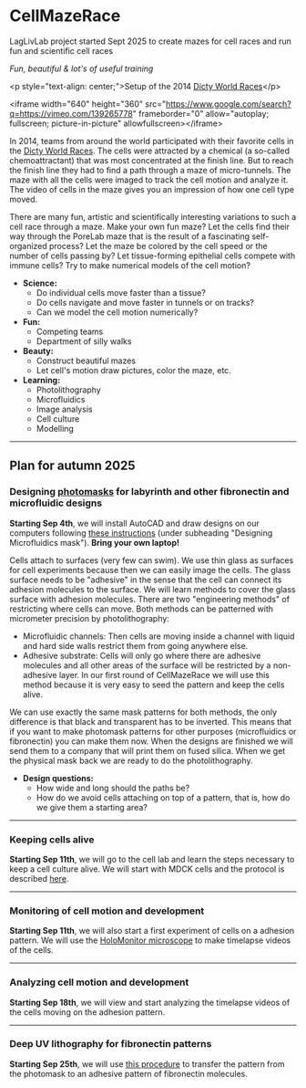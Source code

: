# CellMazeRace
LagLivLab project started Sept 2025 to create mazes for cell races and run fun and scientific cell races


*Fun, beautiful & lot's of useful training*

\<p style="text-align: center;"\>Setup of the 2014 [Dicty World Races](https://journals.plos.org/plosone/article?id=10.1371/journal.pone.0154491)\</p\>

\<iframe width="640" height="360" src="https://www.google.com/search?q=https://vimeo.com/139265778" frameborder="0" allow="autoplay; fullscreen; picture-in-picture" allowfullscreen\>\</iframe\>

In 2014, teams from around the world participated with their favorite cells in the [Dicty World Races](https://journals.plos.org/plosone/article?id=10.1371/journal.pone.0154491). The cells were attracted by a chemical (a so-called chemoattractant) that was most concentrated at the finish line. But to reach the finish line they had to find a path through a maze of micro-tunnels. The maze with all the cells were imaged to track the cell motion and analyze it. The video of cells in the maze gives you an impression of how one cell type moved.

There are many fun, artistic and scientifically interesting variations to such a cell race through a maze. Make your own fun maze? Let the cells find their way through the PoreLab maze that is the result of a fascinating self-organized process? Let the maze be colored by the cell speed or the number of cells passing by? Let tissue-forming epithelial cells compete with immune cells? Try to make numerical models of the cell motion?

  * **Science:**
      * Do individual cells move faster than a tissue?
      * Do cells navigate and move faster in tunnels or on tracks?
      * Can we model the cell motion numerically?
  * **Fun:**
      * Competing teams
      * Department of silly walks
  * **Beauty:**
      * Construct beautiful mazes
      * Let cell's motion draw pictures, color the maze, etc.
  * **Learning:**
      * Photolithography
      * Microfluidics
      * Image analysis
      * Cell culture
      * Modelling

-----

## Plan for autumn 2025

### Designing [photomasks](https://en.wikipedia.org/wiki/Photomask) for labyrinth and other fibronectin and microfluidic designs

**Starting Sep 4th**, we will install AutoCAD and draw designs on our computers following [these instructions](https://www.mn.uio.no/english/studies/laglivlab/projects/microfluidic/procedures/) (under subheading "Designing Microfluidics mask"). **Bring your own laptop\!**

Cells attach to surfaces (very few can swim). We use thin glass as surfaces for cell experiments because then we can easily image the cells. The glass surface needs to be "adhesive" in the sense that the cell can connect its adhesion molecules to the surface. We will learn methods to cover the glass surface with adhesion molecules. There are two "engineering methods" of restricting where cells can move. Both methods can be patterned with micrometer precision by photolithography:

  * Microfluidic channels: Then cells are moving inside a channel with liquid and hard side walls restrict them from going anywhere else.
  * Adhesive substrate: Cells will only go where there are adhesive molecules and all other areas of the surface will be restricted by a non-adhesive layer. In our first round of CellMazeRace we will use this method because it is very easy to seed the pattern and keep the cells alive.

We can use exactly the same mask patterns for both methods, the only difference is that black and transparent has to be inverted. This means that if you want to make photomask patterns for other purposes (microfluidics or fibronectin) you can make them now. When the designs are finished we will send them to a company that will print them on fused silica. When we get the physical mask back we are ready to do the photolithography.

  * **Design questions:**
      * How wide and long should the paths be?
      * How do we avoid cells attaching on top of a pattern, that is, how do we give them a starting area?

-----

### Keeping cells alive

**Starting Sep 11th**, we will go to the cell lab and learn the steps necessary to keep a cell culture alive. We will start with MDCK cells and the protocol is described [here](https://www.mn.uio.no/english/studies/laglivlab/procedures/cell-lab-431/mdck-cells/).

-----

### Monitoring of cell motion and development

**Starting Sep 11th**, we will also start a first experiment of cells on a adhesion pattern. We will use the [HoloMonitor microscope](https://phiab.com/holomonitor/) to make timelapse videos of the cells.

-----

### Analyzing cell motion and development

**Starting Sep 18th**, we will view and start analyzing the timelapse videos of the cells moving on the adhesion pattern.

-----

### Deep UV lithography for fibronectin patterns

**Starting Sep 25th**, we will use [this procedure](https://www.mn.uio.no/english/studies/laglivlab/procedures/microfab-128-129/surface-pattern-#DeepUV) to transfer the pattern from the photomask to an adhesive pattern of fibronectin molecules.

